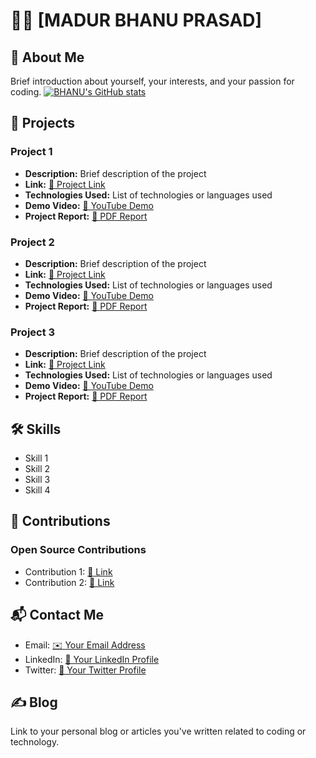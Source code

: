 # 👨‍💻 [MADUR BHANU PRASAD]

## 🌟 About Me
Brief introduction about yourself, your interests, and your passion for coding.
[![BHANU's GitHub stats](https://github-readme-stats.vercel.app/api?username=anuraghazra)](https://github.com/madurbhanuprasad)

## 🚀 Projects
### Project 1
- **Description:** Brief description of the project
- **Link:** [🔗 Project Link](link)
- **Technologies Used:** List of technologies or languages used
- **Demo Video:** [🎥 YouTube Demo](video_link)
- **Project Report:** [📄 PDF Report](report_link)

### Project 2
- **Description:** Brief description of the project
- **Link:** [🔗 Project Link](link)
- **Technologies Used:** List of technologies or languages used
- **Demo Video:** [🎥 YouTube Demo](video_link)
- **Project Report:** [📄 PDF Report](report_link)

### Project 3
- **Description:** Brief description of the project
- **Link:** [🔗 Project Link](link)
- **Technologies Used:** List of technologies or languages used
- **Demo Video:** [🎥 YouTube Demo](video_link)
- **Project Report:** [📄 PDF Report](report_link)

## 🛠️ Skills
- Skill 1
- Skill 2
- Skill 3
- Skill 4

## 🤝 Contributions
### Open Source Contributions
- Contribution 1: [🔗 Link](link)
- Contribution 2: [🔗 Link](link)

## 📬 Contact Me
- Email: [✉️ Your Email Address](mailto:youremail@example.com)
- LinkedIn: [🔗 Your LinkedIn Profile](https://www.linkedin.com/in/yourprofile)
- Twitter: [🔗 Your Twitter Profile](https://twitter.com/yourhandle)

## ✍️ Blog
Link to your personal blog or articles you've written related to coding or technology.
